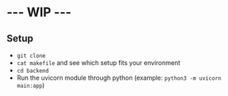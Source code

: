 # --- WIP ---

## Setup
- `git clone`
- `cat makefile` and see which setup fits your environment
- `cd backend`
- Run the uvicorn module through python (example: `python3 -m uvicorn main:app`)  
